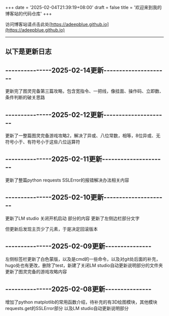 +++
date = '2025-02-04T21:39:19+08:00'
draft = false
title = '欢迎来到我的博客站的代码仓库'
+++

访问博客站请点击此处[https://adeepblue.github.io](https://adeepblue.github.io)

-----------------------------------------------
以下是更新日志
-----------------------

## ---------------2025-02-14更新---------------------

更新完了图灵完备第三篇攻略，包含宽指令、一把线，像挂面、操作码、立即数、条件判断的破关思路

## ---------------2025-02-12更新---------------------

更新了一整篇图灵完备游戏攻略2，解决了异或、八位常数，相等，8位异或、无符号小于、有符号小于这些八位运算符

## ---------------2025-02-11更新---------------------

更新了整篇python requests SSLError的报错解决办法相关内容

## ---------------2025-02-10更新---------------------

更新了LM studio 关闭开机启动 部分的内容
更新了左侧边栏部分文字

但更新后发现主页少了元素，于是决定回滚版本

## ---------------2025-02-09更新---------------

左侧标签栏更新了白色蒙版，以及是cmd的一些命令，以及对git处后面的补充，hugo处也有更改，删除了test，新建了关闭LM studio自动更新说明部分的文件夹
更新了图灵完备的游戏攻略内容

## ---------------2025-02-08更新---------------

增加了python matplotlib的常用函数介绍，待补充的有3D绘图模块，其他模块requests.get的SSLError部分
以及LM studio自动更新说明部分

